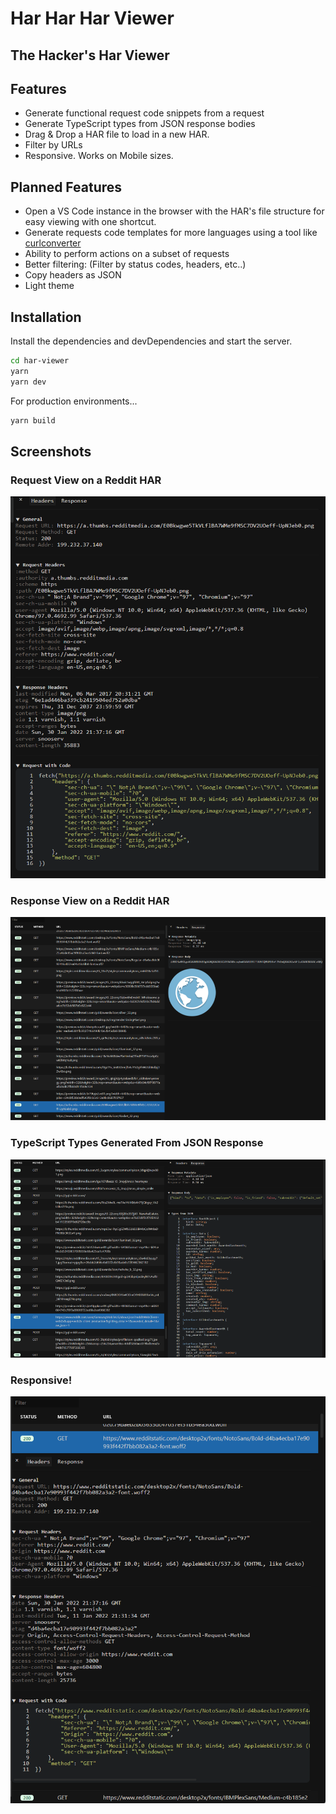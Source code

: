# Har Har Har Viewer
## The Hacker's Har Viewer

## Features

- Generate functional request code snippets from a request
- Generate TypeScript types from JSON response bodies
- Drag & Drop a HAR file to load in a new HAR.
- Filter by URLs
- Responsive. Works on Mobile sizes.

## Planned Features
- Open a VS Code instance in the browser with the HAR's file structure for easy viewing with one shortcut.
- Generate requests code templates for more languages using a tool like [curlconverter](https://github.com/curlconverter/curlconverter)
- Ability to perform actions on a subset of requests
- Better filtering: (Filter by status codes, headers, etc..)
- Copy headers as JSON
- Light theme

## Installation

Install the dependencies and devDependencies and start the server.

```sh
cd har-viewer
yarn
yarn dev
```

For production environments...

```sh
yarn build
```


## Screenshots

### Request View on a Reddit HAR
![Request view on a Reddit HAR](/assets/request-view.png)

### Response View on a Reddit HAR
![Response view on a Reddit HAR](/assets/response-view.png)

### TypeScript Types Generated From JSON Response
![TypeScript Types Generated From JSON Response](/assets/types.png)

### Responsive!
![Responsive!](/assets/responsive.png)